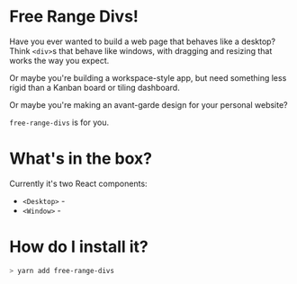 # Free Range Divs!

Have you ever wanted to build a web page that behaves like a desktop?
Think `<div>`s that behave like windows, with dragging and resizing that works the way you expect.

Or maybe you're building a workspace-style app, but need something less rigid than a Kanban board or tiling dashboard.

Or maybe you're making an avant-garde design for your personal website?

`free-range-divs` is for you.

# What's in the box?

Currently it's two React components:

- `<Desktop>` -
- `<Window>` -

# How do I install it?

```bash
> yarn add free-range-divs
```
